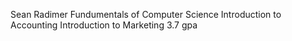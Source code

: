 Sean Radimer
Fundumentals of Computer Science
Introduction to Accounting
Introduction to Marketing
3.7 gpa
